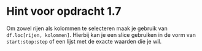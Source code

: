 # Hint voor opdracht 1.7
Om zowel rijen als kolommen te selecteren maak je gebruik van `df.loc[rijen, kolommen]`. Hierbij kan je een slice gebruiken in de vorm van `start:stop:step` of een lijst met de exacte waarden die je wil.